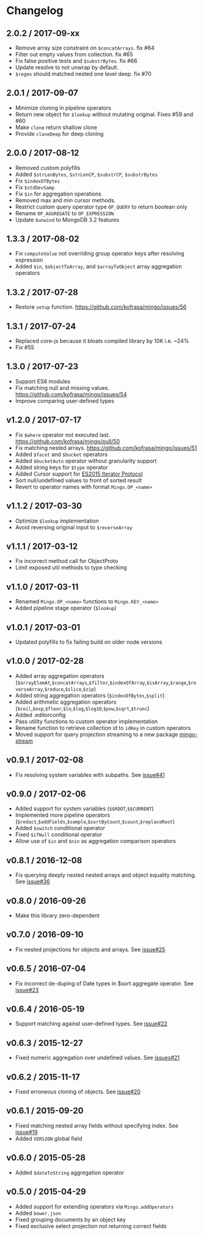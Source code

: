 Changelog
=========
## 2.0.2 / 2017-09-xx
- Remove array size constraint on `$concatArrays`. fix #64
- Filter out empty values from collection. fix #65
- Fix false positive tests and `$substrBytes`. fix #66
- Update resolve to not unwrap by default.
- `$regex` should matched nested one level deep. fix #70

## 2.0.1 / 2017-09-07
- Minimize cloning in pipeline operators
- Return new object for `$lookup` without mutating original. Fixes #59 and #60
- Make `clone` return shallow clone
- Provide `cloneDeep` for deep cloning

## 2.0.0 / 2017-08-12
- Removed custom polyfills
- Added `$strLenBytes`, `$strLenCP`, `$substrCP`, `$substrBytes`
- Fix `$indexOfBytes`
- Fix `$stdDevSamp`
- Fix `$in` for aggregation operations
- Removed max and min cursor methods.
- Restrict custom query operator type `OP_QUERY` to return boolean only
- Rename `OP_AGGREGATE` to `OP_EXPRESSION`
- Update `$unwind` to MongoDB 3.2 features

## 1.3.3 / 2017-08-02
- Fix `computeValue` not overriding group operator keys after resolving expression
- Added `$in`, `$objectToArray`, and `$arrayToObject` array aggregation operators

## 1.3.2 / 2017-07-28
- Restore `setup` function. https://github.com/kofrasa/mingo/issues/56

## 1.3.1 / 2017-07-24
- Replaced core-js because it bloats compiled library by 10K i.e. ~24%
- Fix #55

## 1.3.0 / 2017-07-23
- Support ES6 modules
- Fix matching null and missing values. https://github.com/kofrasa/mingo/issues/54
- Improve comparing user-defined types

## v1.2.0 / 2017-07-17
- Fix `$where` operator not executed last. https://github.com/kofrasa/mingo/pull/50
- Fix matching nested arrays. https://github.com/kofrasa/mingo/issues/51
- Added `$facet` and `$bucket` operators
- Added `$bucketAuto` operator without granularity support
- Added string keys for `$type` operator
- Added Cursor support for [ES2015 Iterator Protocol](https://developer.mozilla.org/en-US/docs/Web/JavaScript/Reference/Iteration_protocols)
- Sort null/undefined values to front of sorted result
- Revert to operator names with format `Mingo.OP_<name>`

## v1.1.2 / 2017-03-30
- Optimize `$lookup` implementation
- Avoid reversing original input to `$reverseArray`

## v1.1.1 / 2017-03-12
- Fix incorrect method call for ObjectProto
- Limit exposed util methods to type checking

## v1.1.0 / 2017-03-11
- Renamed `Mingo.OP_<name>` functions to `Mingo.KEY_<name>`
- Added pipeline stage operator (`$lookup`)

## v1.0.1 / 2017-03-01
- Updated polyfills to fix failing build on older node versions

## v1.0.0 / 2017-02-28
- Added array aggregation operators
  (`$arrayElemAt`,`$concatArrays`,`$filter`,`$indexOfArray`,`$isArray`,`$range`,`$reverseArray`,`$reduce`,`$slice`,`$zip`)
- Added string aggregation operators (`$indexOfBytes`,`$split`)
- Added arithmetic aggregation operators (`$ceil`,`$exp`,`$floor`,`$ln`,`$log`,`$log10`,`$pow`,`$sqrt`,`$trunc`)
- Added .editorconfig
- Pass utility functions to custom operator implementation
- Rename function to retrieve collection id to `idKey` in custom operators
- Moved support for query projection streaming to a new package [mingo-stream](https://github.com/kofrasa/mingo-stream)

## v0.9.1 / 2017-02-08
- Fix resolving system variables with subpaths. See [issue#41](https://github.com/kofrasa/mingo/issues/41)

## v0.9.0 / 2017-02-06
- Added support for system variables (`$$ROOT`,`$$CURRENT`)
- Implemented more pipeline operators (`$redact`,`$addFields`,`$sample`,`$sortByCount`,`$count`,`$replaceRoot`)
- Added `$switch` conditional operator
- Fixed `$ifNull` conditional operator
- Allow use of `$in` and `$nin` as aggregation comparison operators

## v0.8.1 / 2016-12-08
- Fix querying deeply nested nested arrays and object equality matching. See [issue#36](https://github.com/kofrasa/mingo/issues/36)

## v0.8.0 / 2016-09-26
- Make this library zero-dependent

## v0.7.0 / 2016-09-10
- Fix nested projections for objects and arrays. See [issue#25](https://github.com/kofrasa/mingo/issues/25)

## v0.6.5 / 2016-07-04
- Fix incorrect de-duping of Date types in $sort aggregate operator. See [issue#23](https://github.com/kofrasa/mingo/pull/23)

## v0.6.4 / 2016-05-19
- Support matching against user-defined types. See [issue#22](https://github.com/kofrasa/mingo/issues/22)

## v0.6.3 / 2015-12-27
- Fixed numeric aggregation over undefined values. See [issues#21](https://github.com/kofrasa/mingo/issues/21)

## v0.6.2 / 2015-11-17
- Fixed erroneous cloning of objects. See [issue#20](https://github.com/kofrasa/mingo/pull/20)

## v0.6.1 / 2015-09-20
- Fixed matching nested array fields without specifying index. See [issue#19](https://github.com/kofrasa/mingo/issues/19)
- Added `VERSION` global field

## v0.6.0 / 2015-05-28
- Added `$dateToString` aggregation operator

## v0.5.0 / 2015-04-29
- Added support for extending operators via `Mingo.addOperators`
- Added `bower.json`
- Fixed grouping documents by an object key
- Fixed exclusive select projection not returning correct fields
